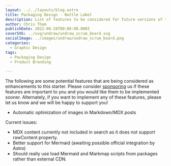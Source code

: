 ```yaml
---
layout: ../../layouts/blog.astro
title: Packaging Design - Bottle Label
description: List of features to be considered for future versions of this starter.
author: Chris Tham
publishDate: 2022-08-28T00:00:00.000Z
coverSVG: ../svg/undraw/undraw_scrum_board.svg
socialImage: ../images/undraw/undraw_scrum_board.png
categories:
  - Graphic Design
tags:
  - Packaging Design
  - Product Branding
  
---
```


The following are some potential features that are being considered as enhancements to this starter. Please consider [sponsoring](https://github.com/sponsors/hellotham) us if these features are important to you and you would like them to be implemented sooner. Alternately, if you want to implement any of these features, please let us know and we will be happy to support you!

- Automatic optimization of images in Markdown/MDX posts

Current issues:

- MDX content currently not included in search as it does not support rawContent property.
- Better support for Mermaid (awaiting possible official integration by Astro)
- Should really use load Mermaid and Markmap scripts from packages rather than external CDN.
